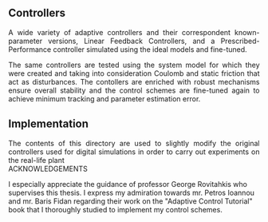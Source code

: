 ## Controllers
<p align=justify> A wide variety of adaptive controllers and their correspondent known-parameter versions, Linear Feedback Controllers, and a Prescribed- Performance controller simulated using the ideal models and fine-tuned. <br> </p>
<p align = justify> The same controllers are tested using the system model for which they were created and taking into consideration Coulomb and static friction that act as disturbances. The contollers are enriched with robust mechanisms ensure overall stability and the control schemes are fine-tuned again to achieve minimum tracking and parameter estimation error. <br> </p>

## Implementation
<p align=justify> The contents of this directory are used to slightly modify the original controllers used for digital simulations in order to carry out experiments on the real-life plant <br> </p?

### ACKNOWLEDGEMENTS
I especially appreciate the guidance of professor George Rovitahkis who supervises this thesis. I express my admiration towards mr. Petros Ioannou and mr. Baris Fidan regarding their work on the "Adaptive Control Tutorial" book that I thoroughly studied to implement my control schemes. 
